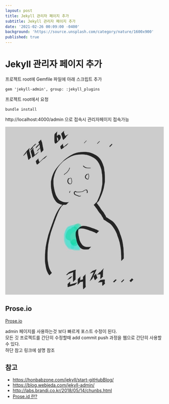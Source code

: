 ```yaml
---
layout: post
title: Jekyll 관리자 페이지 추가
subtitle: Jekyll 관리자 페이지 추가
date: '2021-02-26 00:09:00 -0400'
background: 'https://source.unsplash.com/category/nature/1600x900'
published: true
---
```

Jekyll 관리자 페이지 추가
====================

프로젝트 root에  Gemfile 파일에 아래 스크립트 추가

```
gem 'jekyll-admin', group: :jekyll_plugins
```


프로젝트 root에서 요청

```
bundle install
```

 http://localhost:4000/admin 으로 접속시 관리자페이지 접속가능

![image](/img/posts/cool.jpg)

## Prose.io

[Prose.io](http://prose.io)

admin 페이지를 사용하는것 보다 빠르게 포스트 수정이 된다.<br>
모든 깃 프로젝트를 간단히 수정할때 add commit push 과정을 웹으로 간단히 사용할 수 있다.<br>
하단 참고 링크에 설명 참조<br>

## 참고
* https://honbabzone.com/jekyll/start-gitHubBlog/
* https://blog.webjeda.com/jekyll-admin/
* http://labs.brandi.co.kr/2018/05/14/chunbs.html
* [Prose.id 란?](https://theorydb.github.io/envops/2019/05/04/envops-blog-posting-prose-io/)
